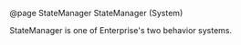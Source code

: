 @page StateManager StateManager (System)

StateManager is one of Enterprise's two behavior systems.
